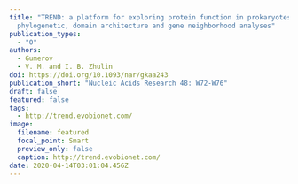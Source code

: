 ```yaml
---
title: "TREND: a platform for exploring protein function in prokaryotes based on
  phylogenetic, domain architecture and gene neighborhood analyses"
publication_types:
  - "0"
authors:
  - Gumerov
  - V. M. and I. B. Zhulin
doi: https://doi.org/10.1093/nar/gkaa243
publication_short: "Nucleic Acids Research 48: W72-W76"
draft: false
featured: false
tags:
  - http://trend.evobionet.com/
image:
  filename: featured
  focal_point: Smart
  preview_only: false
  caption: http://trend.evobionet.com/
date: 2020-04-14T03:01:04.456Z
---
```

